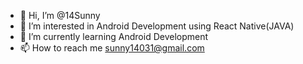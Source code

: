 - 👋 Hi, I’m @14Sunny
- 👀 I’m interested in Android Development using React Native(JAVA) 
- 🌱 I’m currently learning Android Development 
- 📫 How to reach me sunny14031@gmail.com

<!---
14Sunny/14Sunny is a ✨ special ✨ repository because its `README.md` (this file) appears on your GitHub profile.
You can click the Preview link to take a look at your changes.
--->
